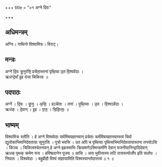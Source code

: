 +++
title = "०१ अग्ने दिवः"

+++
## अधिमन्त्रम्
अग्निः। गाथिनो विश्वामित्रः। विराट्।

## मन्त्रः
अग्ने॑ दि॒वः सू॒नुर॑सि॒ प्रचे॑ता॒स्तना॑ पृथि॒व्या उ॒त वि॒श्ववे॑दाः ।  
ऋध॑ग्दे॒वाँ इ॒ह य॑जा चिकित्वः ॥

## पदपाठः
अग्ने॑ । दि॒वः । सू॒नुः । अ॒सि॒ । प्रऽचे॑ताः । तना॑ । पृ॒थि॒व्याः । उ॒त । वि॒श्वऽवे॑दाः ।  
ऋध॑क् । दे॒वान् । इ॒ह । य॒ज॒ । चि॒कि॒त्वः॒ ॥

## भाष्यम्
विश्वामित्रः स्तौति । हे अग्ने विश्ववेदाः सर्वविषयज्ञानवान् प्रचेताः कर्मविषयज्ञानवाम्स्त्वं चिवो द्युलोकाभिमानिदेवतायाः सूनुरसि । पुत्रो भवसि । उत अपि च पृथिव्याः पृथिव्यभिमानिदेवतायास्तना तनयोऽसि । किञ्च । चिकित्वश्चेतनावन् हे अग्ने इहास्माभिः क्रियमाणेऽस्मिन्कर्मणि देवान् यजनीयानिन्द्रादिदेवान् ऋधक् पृथक् क्रमेण यज । हविष्प्रदानेन पूजय ॥ आसि । अस भुवीत्यस्य लटि तासस्त्योर्लोप इति सलोपः । निघातः । विश्ववेदाः । बहुव्रीहौ विश्वं संज्ञायामिति विश्वस्यान्तोदात्तत्वं ॥ १ ॥